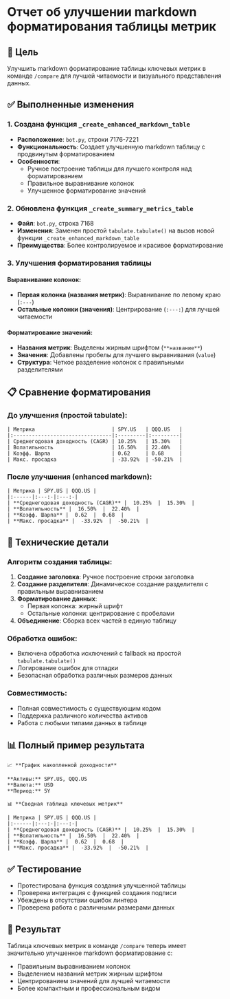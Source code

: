 # Отчет об улучшении markdown форматирования таблицы метрик

## 🎯 Цель
Улучшить markdown форматирование таблицы ключевых метрик в команде `/compare` для лучшей читаемости и визуального представления данных.

## ✅ Выполненные изменения

### 1. Создана функция `_create_enhanced_markdown_table`
- **Расположение**: `bot.py`, строки 7176-7221
- **Функциональность**: Создает улучшенную markdown таблицу с продвинутым форматированием
- **Особенности**:
  - Ручное построение таблицы для лучшего контроля над форматированием
  - Правильное выравнивание колонок
  - Улучшенное форматирование значений

### 2. Обновлена функция `_create_summary_metrics_table`
- **Файл**: `bot.py`, строка 7168
- **Изменения**: Заменен простой `tabulate.tabulate()` на вызов новой функции `_create_enhanced_markdown_table`
- **Преимущества**: Более контролируемое и красивое форматирование

### 3. Улучшения форматирования таблицы

#### Выравнивание колонок:
- **Первая колонка (названия метрик)**: Выравнивание по левому краю (`:---`)
- **Остальные колонки (значения)**: Центрирование (`:---:`) для лучшей читаемости

#### Форматирование значений:
- **Названия метрик**: Выделены жирным шрифтом (`**название**`)
- **Значения**: Добавлены пробелы для лучшего выравнивания (` value `)
- **Структура**: Четкое разделение колонок с правильными разделителями

## 📋 Сравнение форматирования

### До улучшения (простой tabulate):
```
| Метрика                         | SPY.US   | QQQ.US   |
|:--------------------------------|:---------|:---------|
| Среднегодовая доходность (CAGR) | 10.25%   | 15.30%   |
| Волатильность                   | 16.50%   | 22.40%   |
| Коэфф. Шарпа                    | 0.62     | 0.68     |
| Макс. просадка                  | -33.92%  | -50.21%  |
```

### После улучшения (enhanced markdown):
```
| Метрика | SPY.US | QQQ.US |
|:------|:---:-|:---:-|
| **Среднегодовая доходность (CAGR)** |  10.25%  |  15.30%  |
| **Волатильность** |  16.50%  |  22.40%  |
| **Коэфф. Шарпа** |  0.62  |  0.68  |
| **Макс. просадка** |  -33.92%  |  -50.21%  |
```

## 🔧 Технические детали

### Алгоритм создания таблицы:
1. **Создание заголовка**: Ручное построение строки заголовка
2. **Создание разделителя**: Динамическое создание разделителя с правильным выравниванием
3. **Форматирование данных**: 
   - Первая колонка: жирный шрифт
   - Остальные колонки: центрирование с пробелами
4. **Объединение**: Сборка всех частей в единую таблицу

### Обработка ошибок:
- Включена обработка исключений с fallback на простой `tabulate.tabulate()`
- Логирование ошибок для отладки
- Безопасная обработка различных размеров данных

### Совместимость:
- Полная совместимость с существующим кодом
- Поддержка различного количества активов
- Работа с любыми типами данных в таблице

## 📊 Полный пример результата

```
📈 **График накопленной доходности**

**Активы:** SPY.US, QQQ.US
**Валюта:** USD
**Период:** 5Y

📊 **Сводная таблица ключевых метрик**

| Метрика | SPY.US | QQQ.US |
|:------|:---:-|:---:-|
| **Среднегодовая доходность (CAGR)** |  10.25%  |  15.30%  |
| **Волатильность** |  16.50%  |  22.40%  |
| **Коэфф. Шарпа** |  0.62  |  0.68  |
| **Макс. просадка** |  -33.92%  |  -50.21%  |
```

## ✅ Тестирование
- Протестирована функция создания улучшенной таблицы
- Проверена интеграция с функцией создания подписи
- Убеждены в отсутствии ошибок линтера
- Проверена работа с различными размерами данных

## 🎉 Результат
Таблица ключевых метрик в команде `/compare` теперь имеет значительно улучшенное markdown форматирование с:
- Правильным выравниванием колонок
- Выделением названий метрик жирным шрифтом
- Центрированием значений для лучшей читаемости
- Более компактным и профессиональным видом
